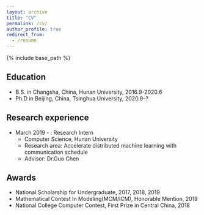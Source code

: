 ```yaml
---
layout: archive
title: "CV"
permalink: /cv/
author_profile: true
redirect_from:
  - /resume
---
```


{% include base_path %}

Education
------
* B.S. in Changsha, China, Hunan University, 2016.9-2020.6
* Ph.D in Beijing, China, Tsinghua University, 2020.9-?

Research experience
------
* March 2019 - : Research Intern
  * Computer Science, Hunan University
  * Research area: Accelerate distributed machine learning with communication schedule
  * Advisor: Dr.Guo Chen

Awards
------
* National Scholarship for Undergraduate, 2017, 2018, 2019
* Mathematical Contest In Modeling(MCM/ICM), Honorable Mention, 2019
* National College Computer Contest, First Prize in Central China, 2018

<!-- Work experience
------
* Summer 2015: Research Assistant
  * Github University
  * Duties included: Tagging issues
  * Supervisor: Professor Git

* Fall 2015: Research Assistant
  * Github University
  * Duties included: Merging pull requests
  * Supervisor: Professor Hub
  
Skills
------
* Skill 1
* Skill 2
  * Sub-skill 2.1
  * Sub-skill 2.2
  * Sub-skill 2.3
* Skill 3

Publications
------
  <ul>{% for post in site.publications %}
    {% include archive-single-cv.html %}
  {% endfor %}</ul>

Talks
------
  <ul>{% for post in site.talks %}
    {% include archive-single-talk-cv.html %}
  {% endfor %}</ul>

Teaching
------
  <ul>{% for post in site.teaching %}
    {% include archive-single-cv.html %}
  {% endfor %}</ul>

Service and leadership
------
* Currently signed in to 43 different slack teams

-->